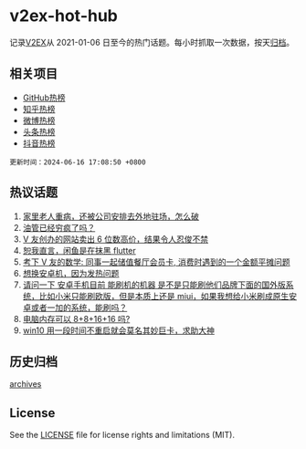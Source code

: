 # v2ex-hot-hub

 记录[V2EX](https://www.v2ex.com/)从 2021-01-06 日至今的热门话题。每小时抓取一次数据，按天[归档](archives)。
 
 ## 相关项目

- [GitHub热榜](https://github.com/snaildev/github-hot-hub)
- [知乎热榜](https://github.com/snaildev/zhihu-hot-hub)
- [微博热榜](https://github.com/snaildev/weibo-hot-hub)
- [头条热榜](https://github.com/snaildev/toutiao-hot-hub)
- [抖音热榜](https://github.com/snaildev/douyin-hot-hub)


 `更新时间：2024-06-16 17:08:50 +0800`

## 热议话题

1. [家里老人重病，还被公司安排去外地驻场，怎么破](https://www.v2ex.com/t/1049843)
1. [油管已经穷疯了吗？](https://www.v2ex.com/t/1049851)
1. [V 友创办的网站卖出 6 位数高价，结果令人忍俊不禁](https://www.v2ex.com/t/1049801)
1. [恕我直言，闲鱼是在抹黑 flutter](https://www.v2ex.com/t/1049849)
1. [考下 V 友的数学: 同事一起储值餐厅会员卡, 消费时遇到的一个金额平摊问题](https://www.v2ex.com/t/1049818)
1. [想换安卓机，因为发热问题](https://www.v2ex.com/t/1049912)
1. [请问一下 安卓手机目前 能刷机的机器 是不是只能刷他们品牌下面的国外版系统，比如小米只能刷欧版，但是本质上还是 miui，如果我想给小米刷成原生安卓或者一加的系统，能刷吗？](https://www.v2ex.com/t/1049797)
1. [电脑内存可以 8+8+16+16 吗?](https://www.v2ex.com/t/1049922)
1. [win10 用一段时间不重启就会莫名其妙巨卡，求助大神](https://www.v2ex.com/t/1049887)

## 历史归档

[archives](archives)

## License

See the [LICENSE](LICENSE) file for license rights and limitations (MIT).
